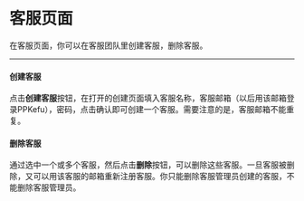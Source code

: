 # 客服页面

在客服页面，你可以在客服团队里创建客服，删除客服。

-------

#### 创建客服

点击**创建客服**按钮，在打开的创建页面填入客服名称，客服邮箱（以后用该邮箱登录PPKefu），密码，点击确认即可创建一个客服。需要注意的是，客服邮箱不能重复。


#### 删除客服

通过选中一个或多个客服，然后点击**删除**按钮，可以删除这些客服。一旦客服被删除，又可以用该客服的邮箱重新注册客服。你只能删除客服管理员创建的客服，不能删除客服管理员。
